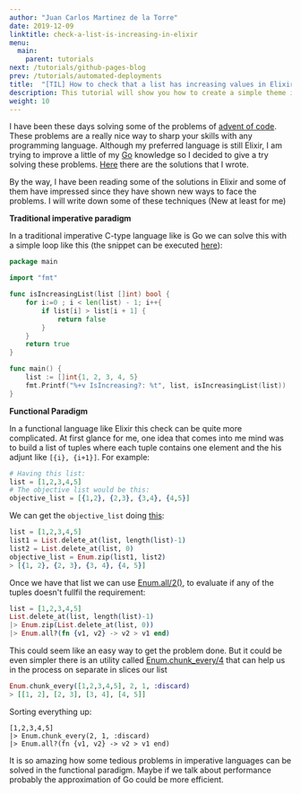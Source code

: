 ```yaml
---
author: "Juan Carlos Martinez de la Torre"
date: 2019-12-09
linktitle: check-a-list-is-increasing-in-elixir
menu:
  main:
    parent: tutorials
next: /tutorials/github-pages-blog
prev: /tutorials/automated-deployments
title:  "[TIL] How to check that a list has increasing values in Elixir"
description: This tutorial will show you how to create a simple theme in Hugo.
weight: 10
---
```


I have been these days solving some of the problems of [advent of code](https://adventofcode.com/). These problems are a really nice way to sharp your skills with any programming language.  Although  my preferred language is still Elixir, I am trying to improve a little of my [Go](https://golang.org/) knowledge so I decided to give a try solving these problems. [Here](https://github.com/jkmrto/advent_of_code_2019) there are the solutions that I wrote.

By the way, I have been reading some of the solutions in Elixir and some of them have impressed since they have shown new ways to face the problems. I will write down some of these techniques (New at least for me)

**Traditional imperative paradigm**

In a traditional imperative C-type language like is Go we can solve this with a simple loop like this (the snippet can be executed [here](https://play.golang.org/p/f0e9lJIvti9)):

```Go
package main

import "fmt"

func isIncreasingList(list []int) bool {
    for i:=0 ; i < len(list) - 1; i++{
        if list[i] > list[i + 1] {
            return false
        }
    }
    return true
}

func main() {
    list := []int{1, 2, 3, 4, 5}
    fmt.Printf("%+v IsIncreasing?: %t", list, isIncreasingList(list))
}
```

**Functional Paradigm**

In a functional language like Elixir this check can be quite more complicated. At first glance for me, one idea that comes into me mind was to build a list of tuples where each tuple contains one element and the his adjunt like `[{i}, {i+1}]`. For example:

```Elixir
# Having this list:
list = [1,2,3,4,5]
# The objective list would be this:
objective_list = [{1,2}, {2,3}, {3,4}, {4,5}]
```

We can get the `objective_list` doing [this](https://repl.it/repls/MoralLateTab):

```Elixir
list = [1,2,3,4,5]
list1 = List.delete_at(list, length(list)-1)
list2 = List.delete_at(list, 0)
objective_list = Enum.zip(list1, list2)
> [{1, 2}, {2, 3}, {3, 4}, {4, 5}]
```

Once we have that list we can use [Enum.all/2()](https://hexdocs.pm/elixir/Enum.html#all?/2), to evaluate if any of the tuples doesn't fullfil the requirement:

```Elixir
list = [1,2,3,4,5]
List.delete_at(list, length(list)-1)
|> Enum.zip(List.delete_at(list, 0))
|> Enum.all?(fn {v1, v2} -> v2 > v1 end)
```

This could seem like an easy way to get the problem done. But it could be even simpler there is an utility called [Enum.chunk_every/4](https://hexdocs.pm/elixir/Enum.html#chunk_every/4) that can help us in the process on separate in slices our list

```Elixir
Enum.chunk_every([1,2,3,4,5], 2, 1, :discard)
> [[1, 2], [2, 3], [3, 4], [4, 5]]
```

Sorting everything up:

```
[1,2,3,4,5]
|> Enum.chunk_every(2, 1, :discard)
|> Enum.all?(fn {v1, v2} -> v2 > v1 end)
```

It is so amazing how some tedious problems in imperative languages can be solved in the functional paradigm. Maybe if we talk about performance probably the approximation of Go could be more efficient.
